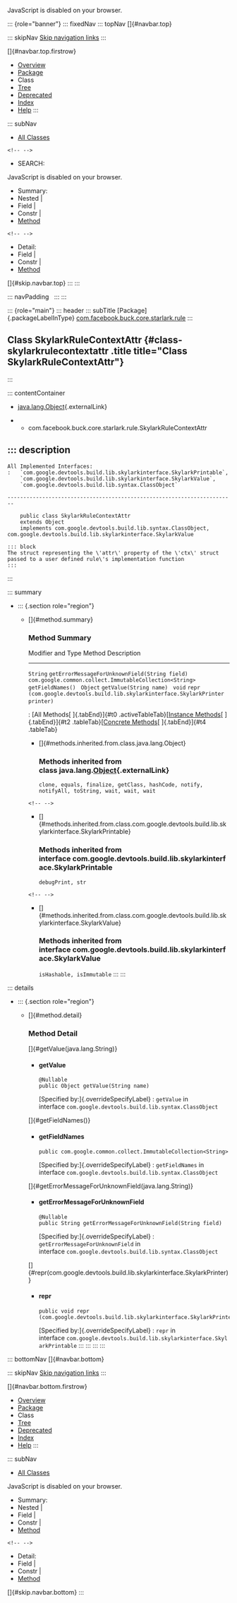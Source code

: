 <div>

JavaScript is disabled on your browser.

</div>

::: {role="banner"}
::: fixedNav
::: topNav
[]{#navbar.top}

::: skipNav
[Skip navigation links](#skip.navbar.top "Skip navigation links")
:::

[]{#navbar.top.firstrow}

-   [Overview](../../../../../../index.html)
-   [Package](package-summary.html)
-   Class
-   [Tree](package-tree.html)
-   [Deprecated](../../../../../../deprecated-list.html)
-   [Index](../../../../../../index-all.html)
-   [Help](../../../../../../help-doc.html)
:::

::: subNav
-   [All Classes](../../../../../../allclasses.html)

```{=html}
<!-- -->
```
-   SEARCH:

<div>

<div>

JavaScript is disabled on your browser.

</div>

</div>

<div>

-   Summary: 
-   Nested \| 
-   Field \| 
-   Constr \| 
-   [Method](#method.summary)

```{=html}
<!-- -->
```
-   Detail: 
-   Field \| 
-   Constr \| 
-   [Method](#method.detail)

</div>

[]{#skip.navbar.top}
:::
:::

::: navPadding
 
:::
:::

::: {role="main"}
::: header
::: subTitle
[Package]{.packageLabelInType} [com.facebook.buck.core.starlark.rule](package-summary.html)
:::

## Class SkylarkRuleContextAttr {#class-skylarkrulecontextattr .title title="Class SkylarkRuleContextAttr"}
:::

::: contentContainer
-   [java.lang.Object](http://docs.oracle.com/javase/7/docs/api/java/lang/Object.html?is-external=true "class or interface in java.lang"){.externalLink}

-   -   com.facebook.buck.core.starlark.rule.SkylarkRuleContextAttr

::: description
-   

    All Implemented Interfaces:
    :   `com.google.devtools.build.lib.skylarkinterface.SkylarkPrintable`,
        `com.google.devtools.build.lib.skylarkinterface.SkylarkValue`,
        `com.google.devtools.build.lib.syntax.ClassObject`

    ------------------------------------------------------------------------

        public class SkylarkRuleContextAttr
        extends Object
        implements com.google.devtools.build.lib.syntax.ClassObject, com.google.devtools.build.lib.skylarkinterface.SkylarkValue

    ::: block
    The struct representing the \'attr\' property of the \'ctx\' struct
    passed to a user defined rule\'s implementation function
    :::
:::

::: summary
-   ::: {.section role="region"}
    -   []{#method.summary}

        ### Method Summary

          Modifier and Type                                         Method                                                                          Description
          --------------------------------------------------------- ------------------------------------------------------------------------------- -------------
          `String`                                                  `getErrorMessageForUnknownField​(String field)`                                   
          `com.google.common.collect.ImmutableCollection<String>`   `getFieldNames()`                                                                
          `Object`                                                  `getValue​(String name)`                                                          
          `void`                                                    `repr​(com.google.devtools.build.lib.skylarkinterface.SkylarkPrinter printer)`    

          : [All Methods[ ]{.tabEnd}]{#t0 .activeTableTab}[[Instance
          Methods](javascript:show(2);)[ ]{.tabEnd}]{#t2
          .tableTab}[[Concrete
          Methods](javascript:show(8);)[ ]{.tabEnd}]{#t4 .tableTab}

        -   []{#methods.inherited.from.class.java.lang.Object}

            ### Methods inherited from class java.lang.[Object](http://docs.oracle.com/javase/7/docs/api/java/lang/Object.html?is-external=true "class or interface in java.lang"){.externalLink}

            `clone, equals, finalize, getClass, hashCode, notify, notifyAll, toString, wait, wait, wait`

        ```{=html}
        <!-- -->
        ```
        -   []{#methods.inherited.from.class.com.google.devtools.build.lib.skylarkinterface.SkylarkPrintable}

            ### Methods inherited from interface com.google.devtools.build.lib.skylarkinterface.SkylarkPrintable

            `debugPrint, str`

        ```{=html}
        <!-- -->
        ```
        -   []{#methods.inherited.from.class.com.google.devtools.build.lib.skylarkinterface.SkylarkValue}

            ### Methods inherited from interface com.google.devtools.build.lib.skylarkinterface.SkylarkValue

            `isHashable, isImmutable`
    :::
:::

::: details
-   ::: {.section role="region"}
    -   []{#method.detail}

        ### Method Detail

        []{#getValue(java.lang.String)}

        -   #### getValue

            ``` methodSignature
            @Nullable
            public Object getValue​(String name)
            ```

            [Specified by:]{.overrideSpecifyLabel}
            :   `getValue` in
                interface `com.google.devtools.build.lib.syntax.ClassObject`

        []{#getFieldNames()}

        -   #### getFieldNames

            ``` methodSignature
            public com.google.common.collect.ImmutableCollection<String> getFieldNames()
            ```

            [Specified by:]{.overrideSpecifyLabel}
            :   `getFieldNames` in
                interface `com.google.devtools.build.lib.syntax.ClassObject`

        []{#getErrorMessageForUnknownField(java.lang.String)}

        -   #### getErrorMessageForUnknownField

            ``` methodSignature
            @Nullable
            public String getErrorMessageForUnknownField​(String field)
            ```

            [Specified by:]{.overrideSpecifyLabel}
            :   `getErrorMessageForUnknownField` in
                interface `com.google.devtools.build.lib.syntax.ClassObject`

        []{#repr(com.google.devtools.build.lib.skylarkinterface.SkylarkPrinter)}

        -   #### repr

            ``` methodSignature
            public void repr​(com.google.devtools.build.lib.skylarkinterface.SkylarkPrinter printer)
            ```

            [Specified by:]{.overrideSpecifyLabel}
            :   `repr` in
                interface `com.google.devtools.build.lib.skylarkinterface.SkylarkPrintable`
    :::
:::
:::
:::

::: bottomNav
[]{#navbar.bottom}

::: skipNav
[Skip navigation links](#skip.navbar.bottom "Skip navigation links")
:::

[]{#navbar.bottom.firstrow}

-   [Overview](../../../../../../index.html)
-   [Package](package-summary.html)
-   Class
-   [Tree](package-tree.html)
-   [Deprecated](../../../../../../deprecated-list.html)
-   [Index](../../../../../../index-all.html)
-   [Help](../../../../../../help-doc.html)
:::

::: subNav
-   [All Classes](../../../../../../allclasses.html)

<div>

<div>

JavaScript is disabled on your browser.

</div>

</div>

<div>

-   Summary: 
-   Nested \| 
-   Field \| 
-   Constr \| 
-   [Method](#method.summary)

```{=html}
<!-- -->
```
-   Detail: 
-   Field \| 
-   Constr \| 
-   [Method](#method.detail)

</div>

[]{#skip.navbar.bottom}
:::
